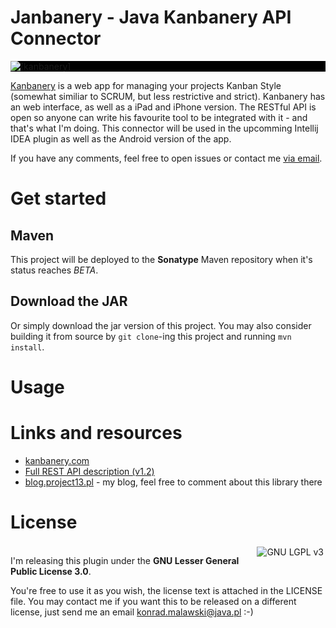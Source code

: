 Janbanery - Java Kanbanery API Connector
========================================
<a href="https://kanbanery.com/" style="display:block; background:black;">
<img src="https://kanbanery.com/images/landing/logo.png?34535" alt="[kanbanery]" style="background:black;"/><br/>
</a>

<a href="https://kanbanery.com/">Kanbanery</a> is a web app for managing your projects Kanban Style (somewhat similiar to SCRUM, but less restrictive and strict).
Kanbanery has an web interface, as well as a iPad and iPhone version. The RESTful API is open so anyone can write his
favourite tool to be integrated with it - and that's what I'm doing. This connector will be used in the upcomming Intellij
IDEA plugin as well as the Android version of the app.


If you have any comments, feel free to open issues or contact me <a href="mailto:konrad.malawski@java.pl">via email</a>.

Get started
===========
Maven
-----
This project will be deployed to the **Sonatype** Maven repository when it's status reaches *BETA*.

Download the JAR
----------------
Or simply download the jar version of this project.
You may also consider building it from source by `git clone`-ing this project and running `mvn install`.

Usage
=====

Links and resources
===================

* <a href="https://kanbanery.com">kanbanery.com</a>
* <a href="http://support.kanbanery.com/entries/506142-api-version-1-2">Full REST API description (v1.2)</a>
* <a href="http://www.blog.project13.pl">blog.project13.pl</a> - my blog, feel free to comment about this library there

License
=======
<img style="float:right; padding:3px; " src="https://github.com/ktoso/maven-git-commit-id-plugin/raw/master/lgplv3-147x51.png" alt="GNU LGPL v3"/><br/>
I'm releasing this plugin under the **GNU Lesser General Public License 3.0**.

You're free to use it as you wish, the license text is attached in the LICENSE file.
You may contact me if you want this to be released on a different license, just send me an email <a href="mailto:konrad.malawski@java.pl">konrad.malawski@java.pl</a> :-)